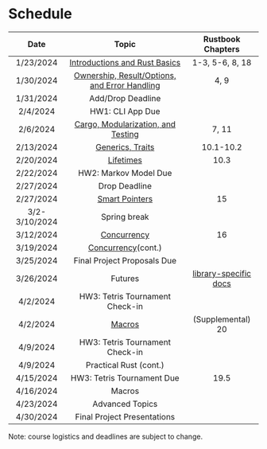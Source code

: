 # Schedule

|     Date      |                                                                 Topic                                                                 |                                      Rustbook Chapters                                       |
| :-----------: | :-----------------------------------------------------------------------------------------------------------------------------------: | :------------------------------------------------------------------------------------------: |
|   1/23/2024   |         [Introductions and Rust Basics](https://docs.google.com/presentation/d/1NhWXh2qgb6p87PsVmaAnrQYthtdTCugRxdLPwUMdVh8/)         |                                       1-3, 5-6, 8, 18                                        |
|   1/30/2024   | [Ownership, Result/Options, and Error Handling](https://docs.google.com/presentation/d/1xbY_a3U1OyAtUxUD7oaL7xoORyjFGQwB2LfnaQ68IV0/) |                                             4, 9                                             |
|   1/31/2024   |                                                           Add/Drop Deadline                                                           |                                                                                              |
|   2/4/2024    |                                                           HW1: CLI App Due                                                            |                                                                                              |
|   2/6/2024    |      [Cargo, Modularization, and Testing](https://docs.google.com/presentation/d/1SFtYVr5OItfE8PjBYTGVaFcnPIZGMwpLkDMG-_MMWLw/)       |                                            7, 11                                             |
|   2/13/2024   |               [Generics, Traits](https://docs.google.com/presentation/d/1U4ChCn9zZE2vLb87_hZTzP1S2VdUS7mmm6p7aRiQk90/)                |                                          10.1-10.2                                           |
|   2/20/2024   |                   [Lifetimes](https://docs.google.com/presentation/d/1QFBiEFNd6XDxEEXO3nugpZ0hwdsE2y43EY7N-8zF9-4/)                   |                                             10.3                                             |
|   2/22/2024   |                                                         HW2: Markov Model Due                                                         |                                                                                              |
|   2/27/2024   |                                                             Drop Deadline                                                             |                                                                                              |
|   2/27/2024   |                [Smart Pointers](https://docs.google.com/presentation/d/1SS6SxLO64SLMinTTIbeUcRmsFjzqZAk_20AwYwdLdys/)                 |                                              15                                              |
| 3/2-3/10/2024 |                                                             Spring break                                                              |                                                                                              |
|   3/12/2024   |          [Concurrency](https://docs.google.com/presentation/d/1ZJcDdDYQV6i71WPxcv1jGWeO-hH7pMYxC_-zvNg6qts/edit?usp=sharing)          |                                              16                                              |
|   3/19/2024   |      [Concurrency](https://docs.google.com/presentation/d/1ZJcDdDYQV6i71WPxcv1jGWeO-hH7pMYxC_-zvNg6qts/edit?usp=sharing)(cont.)       |                                                                                              |
|   3/25/2024   |                                                      Final Project Proposals Due                                                      |                                                                                              |
|   3/26/2024   |                                                                Futures                                                                | [library-specific docs](https://rust-lang.github.io/async-book/08_ecosystem/00_chapter.html) |
|   4/2/2024    |                                                    HW3: Tetris Tournament Check-in                                                    |                                                                                              |
|   4/2/2024    |            [Macros](https://docs.google.com/presentation/d/1ApoYvabYf0nSd-yM93hZKi6LWD9te-rdqN_vnHjHQGg/edit?usp=sharing)             |                                      (Supplemental) 20                                       |
|   4/9/2024    |                                                    HW3: Tetris Tournament Check-in                                                    |                                                                                              |
|   4/9/2024    |                                                        Practical Rust (cont.)                                                         |                                                                                              |
|   4/15/2024   |                                                      HW3: Tetris Tournament Due                                                       |                                             19.5                                             |
|   4/16/2024   |                                                                Macros                                                                 |                                                                                              |
|   4/23/2024   |                                                            Advanced Topics                                                            |                                                                                              |
|   4/30/2024   |                                                      Final Project Presentations                                                      |                                                                                              |

Note: course logistics and deadlines are subject to change.
